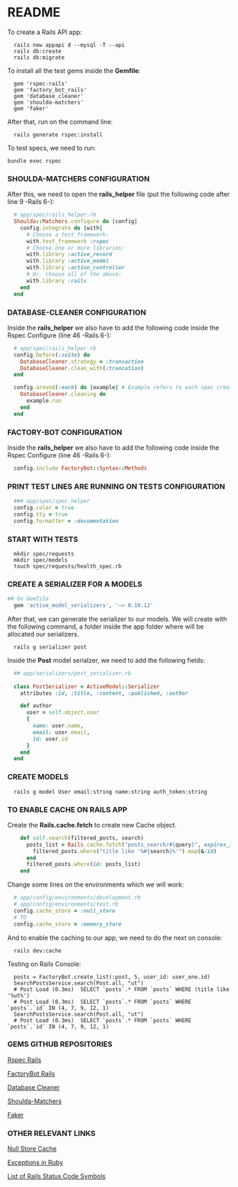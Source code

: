 # README

To create a Rails API app:

```shell
  rails new appapi d --mysql -T --api
  rails db:create
  rails db:migrate
```

To install all the test gems inside the **Gemfile**:

```shell
  gem 'rspec-rails'
  gem 'factory_bot_rails'
  gem 'database_cleaner'
  gem 'shoulda-matchers'
  gem 'faker'
```

After that, run on the command line:
```shell
  rails generate rspec:install
```

To test specs, we need to run:

```shell
bundle exec rspec
```

### SHOULDA-MATCHERS CONFIGURATION

After this, we need to open the **rails_helper** file (put the following code after line 9 -Rails 6-):

```ruby
  # app/spec/rails_helper.rb
  Shoulda::Matchers.configure do |config|
    config.integrate do |with|
      # Choose a test framework:
      with.test_framework :rspec
      # Choose one or more libraries:
      with.library :active_record
      with.library :active_model
      with.library :action_controller
      # Or, choose all of the above:
      with.library :rails
    end
  end
```

### DATABASE-CLEANER CONFIGURATION

Inside the **rails_helper** we also have to add the following code inside the Rspec Configure (line 46 -Rails 6-):

```ruby
  # app/spec/rails_helper.rb
  config.before(:suite) do
    DatabaseCleaner.strategy = :transaction
    DatabaseCleaner.clean_with(:truncation)
  end

  config.around(:each) do |example| # Example refers to each spec created
    DatabaseCleaner.cleaning do
      example.run
    end
  end
```

### FACTORY-BOT CONFIGURATION

Inside the **rails_helper** we also have to add the following code inside the Rspec Configure (line 46 -Rails 6-):

```ruby
  config.include FactoryBot::Syntax::Methods
```

### PRINT TEST LINES ARE RUNNING ON TESTS CONFIGURATION

```ruby
  ### app/spec/spec_helper
  config.color = true
  config.tty = true
  config.formatter = :documentation
```

### START WITH TESTS

```shell
  mkdir spec/requests
  mkdir spec/models
  touch spec/requests/health_spec.rb
```

### CREATE A SERIALIZER FOR A MODELS

```ruby
## On Gemfile
  gem 'active_model_serializers', '~> 0.10.12'
```

After that, we can generate the serializer to our models. We will create with the following command, a folder inside
the app folder where will be allocated our serializers.

```shell
  rails g serializer post
```

Inside the **Post** model serialzer, we need to add the following fields:

```ruby
  ## app/serializers/post_serializer.rb
  
  class PostSerializer < ActiveModel::Serializer
    attributes :id, :title, :content, :published, :author

    def author
      user = self.object.user
      {
        name: user.name,
        email: user.email,
        id: user.id 
      }
    end
  end
```

### CREATE MODELS

```shell
  rails g model User email:string name:string auth_token:string
```

### TO ENABLE CACHE ON RAILS APP

Create the **Rails.cache.fetch** to create new Cache object.
```ruby
    def self.search(filtered_posts, search)
      posts_list = Rails.cache.fetch("posts_search/#{query}", expires_in: 1.hours) do
        filtered_posts.where("title like '%#{search}%'").map(&:id)
      end
      filtered_posts.where(id: posts_list)
    end
```

Change some lines on the environments which we will work:

```ruby
  # app/config/environments/development.rb
  # app/config/environments/test.rb
  config.cache_store = :null_store
  # TO
  config.cache_store = :memory_store
```

And to enable the caching to our app, we need to do the next on console:

```shell
  rails dev:cache
```

Testing on Rails Console:

```shell
  posts = FactoryBot.create_list(:post, 5, user_id: user_one.id)
  SearchPostsService.search(Post.all, "ut")
  # Post Load (0.3ms)  SELECT `posts`.* FROM `posts` WHERE (title like '%ut%')
  # Post Load (0.3ms)  SELECT `posts`.* FROM `posts` WHERE `posts`.`id` IN (4, 7, 9, 12, 1)
  SearchPostsService.search(Post.all, "ut")
  # Post Load (0.3ms)  SELECT `posts`.* FROM `posts` WHERE `posts`.`id` IN (4, 7, 9, 12, 1)
```


### GEMS GITHUB REPOSITORIES


[Rspec Rails](https://github.com/rspec/rspec-rails)

[FactoryBot Rails](https://github.com/thoughtbot/factory_bot_rails)

[Database Cleaner](https://github.com/DatabaseCleaner/database_cleaner)

[Shoulda-Matchers](https://github.com/thoughtbot/shoulda-matchers)

[Faker](https://github.com/faker-ruby/faker)


### OTHER RELEVANT LINKS

[Null Store Cache](https://guides.rubyonrails.org/caching_with_rails.html#activesupport-cache-nullstore)

[Exceptions in Ruby](https://www.honeybadger.io/blog/a-beginner-s-guide-to-exceptions-in-ruby/)

[List of Rails Status Code Symbols](http://billpatrianakos.me/blog/2013/10/13/list-of-rails-status-code-symbols/)

